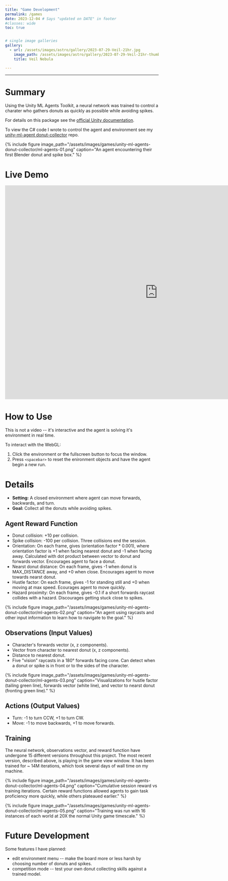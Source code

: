 ```yaml
---
title: "Game Development"
permalink: /games 
date: 2023-12-04 # Says "updated on DATE" in footer
#classes: wide
toc: true


# single image galleries
gallery:
  - url: /assets/images/astro/gallery/2023-07-29-Veil-21hr.jpg
    image_path: /assets/images/astro/gallery/2023-07-29-Veil-21hr-thumb.jpg
    title: Veil Nebula

---
```

<!-- Page title shows here, left aligned, defined in front matter -->
<hr>

# Summary

Using the Unity ML Agents Toolkit, a neural network was trained to control a charater who gathers donuts as quickly as possible while avoiding spikes. 

For details on this package see the [official Unity documentation](https://github.com/Unity-Technologies/ml-agents).

To view the C# code I wrote to control the agent and environment see my [unity-ml-agent donut-collector](https://github.com/ericwd/unity-ml-agents-donut-collector/tree/main/Assets/Pacman/Scripts) repo.

{% include figure image_path="/assets/images/games/unity-ml-agents-donut-collector/ml-agents-01.png" caption="An agent encountering their first Blender donut and spike box." %}

# Live Demo
<!-- https://www.w3schools.com/tags/tag_iframe.ASP -->
<iframe src="https://ericwd.github.io/unity-ml-agents-donut-collector/Builds/github/index.html" width="1000" height="700" allowfullscreen = true style="border:none;">
</iframe>



# How to Use

This is not a video -- it's interactive and the agent is solving it's environment in real time.

To interact with the WebGL:
1. Click the environment or the fullscreen button to focus the window.
2. Press `<spacebar>` to reset the enironment objects and have the agent begin a new run.


# Details
- **Setting:** A closed environment where agent can move forwards, backwards, and turn.
- **Goal:** Collect all the donuts while avoiding spikes.

## Agent Reward Function
- Donut collision: +10 per collision.
- Spike collision: -100 per collision. Three collisions end the session. 
- Orientation: On each frame, gives (orientation factor * 0.001), where orientation factor is +1 when facing nearest donut and -1 when facing away. Calculated with dot product between vector to donut and forwards vector. Encourages agent to face a donut.
- Nearst donut distance: On each frame, gives -1 when donut is MAX_DISTANCE away, and +0 when close. Encourages agent to move towards nearst donut. 
- Hustle factor: On each frame, gives -1 for standing still and +0 when moving at max speed. Ecourages agent to move quickly.
- Hazard proximity: On each frame, gives -0.1 if a short forwards raycast collides with a hazard. Discourages getting stuck close to spikes.

{% include figure image_path="/assets/images/games/unity-ml-agents-donut-collector/ml-agents-02.png" caption="An agent using raycasts and other input information to learn how to navigate to the goal." %}

## Observations (Input Values)
- Character's forwards vector (x, z components).
- Vector from character to nearest donut (x, z components).
- Distance to nearest donut.
- Five "vision" raycasts in a 180° forwards facing cone. Can detect when a donut or spike is in front or to the sides of the character.

{% include figure image_path="/assets/images/games/unity-ml-agents-donut-collector/ml-agents-03.png" caption="Visualizations for hustle factor (tailing green line), forwards vector (white line), and vector to nearst donut (fronting green line)." %}


## Actions (Output Values)
- Turn: -1 to turn CCW, +1 to turn CW.
- Move: -1 to move backwards, +1 to move forwards.

## Training 
The neural network, observations vector, and reward function have undergone 15 different versions throughout this project. The most recent version, described above, is playing in the game view window. It has been trained for ~ 14M iterations, which took several days of wall time on my machine. 

{% include figure image_path="/assets/images/games/unity-ml-agents-donut-collector/ml-agents-04.png" caption="Cumulative session reward vs training iterations. Certain reward functions allowed agents to gain task proficiency more quickly, while others plateaued earlier." %}


{% include figure image_path="/assets/images/games/unity-ml-agents-donut-collector/ml-agents-05.png" caption="Training was run with 16 instances of each world at 20X the normal Unity game timescale." %}


# Future Development 
Some features I have planned:
- edit environment menu -- make the board more or less harsh by choosing number of donuts and spikes. 
- competition mode -- test your own donut collecting skills against a trained model.